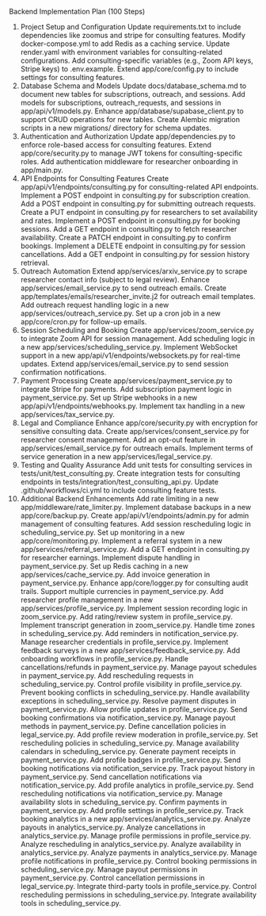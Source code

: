 Backend Implementation Plan (100 Steps)
1. Project Setup and Configuration
Update requirements.txt to include dependencies like zoomus and stripe for consulting features.
Modify docker-compose.yml to add Redis as a caching service.
Update render.yaml with environment variables for consulting-related configurations.
Add consulting-specific variables (e.g., Zoom API keys, Stripe keys) to .env.example.
Extend app/core/config.py to include settings for consulting features.
2. Database Schema and Models
Update docs/database_schema.md to document new tables for subscriptions, outreach, and sessions.
Add models for subscriptions, outreach_requests, and sessions in app/api/v1/models.py.
Enhance app/database/supabase_client.py to support CRUD operations for new tables.
Create Alembic migration scripts in a new migrations/ directory for schema updates.
3. Authentication and Authorization
Update app/dependencies.py to enforce role-based access for consulting features.
Extend app/core/security.py to manage JWT tokens for consulting-specific roles.
Add authentication middleware for researcher onboarding in app/main.py.
4. API Endpoints for Consulting Features
Create app/api/v1/endpoints/consulting.py for consulting-related API endpoints.
Implement a POST endpoint in consulting.py for subscription creation.
Add a POST endpoint in consulting.py for submitting outreach requests.
Create a PUT endpoint in consulting.py for researchers to set availability and rates.
Implement a POST endpoint in consulting.py for booking sessions.
Add a GET endpoint in consulting.py to fetch researcher availability.
Create a PATCH endpoint in consulting.py to confirm bookings.
Implement a DELETE endpoint in consulting.py for session cancellations.
Add a GET endpoint in consulting.py for session history retrieval.
5. Outreach Automation
Extend app/services/arxiv_service.py to scrape researcher contact info (subject to legal review).
Enhance app/services/email_service.py to send outreach emails.
Create app/templates/emails/researcher_invite.j2 for outreach email templates.
Add outreach request handling logic in a new app/services/outreach_service.py.
Set up a cron job in a new app/core/cron.py for follow-up emails.
6. Session Scheduling and Booking
Create app/services/zoom_service.py to integrate Zoom API for session management.
Add scheduling logic in a new app/services/scheduling_service.py.
Implement WebSocket support in a new app/api/v1/endpoints/websockets.py for real-time updates.
Extend app/services/email_service.py to send session confirmation notifications.
7. Payment Processing
Create app/services/payment_service.py to integrate Stripe for payments.
Add subscription payment logic in payment_service.py.
Set up Stripe webhooks in a new app/api/v1/endpoints/webhooks.py.
Implement tax handling in a new app/services/tax_service.py.
8. Legal and Compliance
Enhance app/core/security.py with encryption for sensitive consulting data.
Create app/services/consent_service.py for researcher consent management.
Add an opt-out feature in app/services/email_service.py for outreach emails.
Implement terms of service generation in a new app/services/legal_service.py.
9. Testing and Quality Assurance
Add unit tests for consulting services in tests/unit/test_consulting.py.
Create integration tests for consulting endpoints in tests/integration/test_consulting_api.py.
Update .github/workflows/ci.yml to include consulting feature tests.
10. Additional Backend Enhancements
Add rate limiting in a new app/middleware/rate_limiter.py.
Implement database backups in a new app/core/backup.py.
Create app/api/v1/endpoints/admin.py for admin management of consulting features.
Add session rescheduling logic in scheduling_service.py.
Set up monitoring in a new app/core/monitoring.py.
Implement a referral system in a new app/services/referral_service.py.
Add a GET endpoint in consulting.py for researcher earnings.
Implement dispute handling in payment_service.py.
Set up Redis caching in a new app/services/cache_service.py.
Add invoice generation in payment_service.py.
Enhance app/core/logger.py for consulting audit trails.
Support multiple currencies in payment_service.py.
Add researcher profile management in a new app/services/profile_service.py.
Implement session recording logic in zoom_service.py.
Add rating/review system in profile_service.py.
Implement transcript generation in zoom_service.py.
Handle time zones in scheduling_service.py.
Add reminders in notification_service.py.
Manage researcher credentials in profile_service.py.
Implement feedback surveys in a new app/services/feedback_service.py.
Add onboarding workflows in profile_service.py.
Handle cancellations/refunds in payment_service.py.
Manage payout schedules in payment_service.py.
Add rescheduling requests in scheduling_service.py.
Control profile visibility in profile_service.py.
Prevent booking conflicts in scheduling_service.py.
Handle availability exceptions in scheduling_service.py.
Resolve payment disputes in payment_service.py.
Allow profile updates in profile_service.py.
Send booking confirmations via notification_service.py.
Manage payout methods in payment_service.py.
Define cancellation policies in legal_service.py.
Add profile review moderation in profile_service.py.
Set rescheduling policies in scheduling_service.py.
Manage availability calendars in scheduling_service.py.
Generate payment receipts in payment_service.py.
Add profile badges in profile_service.py.
Send booking notifications via notification_service.py.
Track payout history in payment_service.py.
Send cancellation notifications via notification_service.py.
Add profile analytics in profile_service.py.
Send rescheduling notifications via notification_service.py.
Manage availability slots in scheduling_service.py.
Confirm payments in payment_service.py.
Add profile settings in profile_service.py.
Track booking analytics in a new app/services/analytics_service.py.
Analyze payouts in analytics_service.py.
Analyze cancellations in analytics_service.py.
Manage profile permissions in profile_service.py.
Analyze rescheduling in analytics_service.py.
Analyze availability in analytics_service.py.
Analyze payments in analytics_service.py.
Manage profile notifications in profile_service.py.
Control booking permissions in scheduling_service.py.
Manage payout permissions in payment_service.py.
Control cancellation permissions in legal_service.py.
Integrate third-party tools in profile_service.py.
Control rescheduling permissions in scheduling_service.py.
Integrate availability tools in scheduling_service.py.